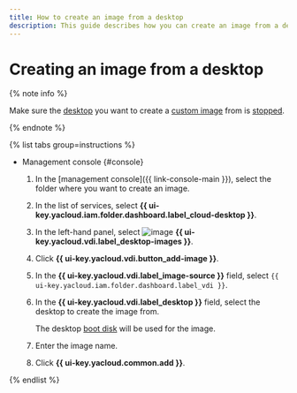 ```yaml
---
title: How to create an image from a desktop
description: This guide describes how you can create an image from a desktop.
---
```


# Creating an image from a desktop

{% note info %}

Make sure the [desktop](../../concepts/desktops-and-groups.md) you want to create a [custom image](../../concepts/images.md#custom-images) from is [stopped](../desktops/start-stop.md#stop).

{% endnote %}

{% list tabs group=instructions %}

- Management console {#console}

   1. In the [management console]({{ link-console-main }}), select the folder where you want to create an image.
   1. In the list of services, select **{{ ui-key.yacloud.iam.folder.dashboard.label_cloud-desktop }}**.
   1. In the left-hand panel, select ![image](../../../_assets/console-icons/layers.svg) **{{ ui-key.yacloud.vdi.label_desktop-images }}**.
   1. Click **{{ ui-key.yacloud.vdi.button_add-image }}**.
   1. In the **{{ ui-key.yacloud.vdi.label_image-source }}** field, select `{{ ui-key.yacloud.iam.folder.dashboard.label_vdi }}`.
   1. In the **{{ ui-key.yacloud.vdi.label_desktop }}** field, select the desktop to create the image from.

      The desktop [boot disk](../../concepts/disks.md#boot-disk) will be used for the image.
   1. Enter the image name.
   1. Click **{{ ui-key.yacloud.common.add }}**.

{% endlist %}
